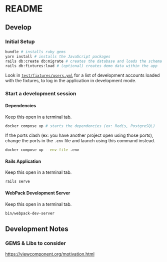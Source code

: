 # README

## Develop

### Initial Setup

```bash
bundle # installs ruby gems
yarn install # installs the JavaScript packages
rails db:create db:migrate # creates the database and loads the schema
rails db:fixtures:load # (optional) creates demo data within the app
```

Look in [`test/fixtures/users.yml`](test/fixtures/users.yml) for a list
of development accounts loaded with the fixtures, to log in the application
in development mode.

### Start a development session

#### Dependencies

Keep this open in a terminal tab.

```bash
docker compose up # starts the dependencies (ex: Redis, PostgreSQL)
```

If the ports clash (ex: you have another project open using those ports), change
the ports in the `.env` file and launch using this command instead.

```bash
docker compose up --env-file .env
```

#### Rails Application

Keep this open in a terminal tab.

```bash
rails serve
```

#### WebPack Development Server

Keep this open in a terminal tab.

```bash
bin/webpack-dev-server
```

## Development Notes

### GEMS & Libs to consider

https://viewcomponent.org/motivation.html
